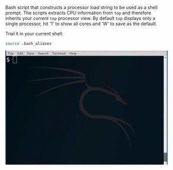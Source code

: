 Bash script that constructs a processor load string to be used as a shell
prompt. The scripts extracts CPU information from ```top``` and therefore
inherits your *current* ```top``` processor view. By default ```top``` displays
only a single processor, hit '1' to show all cores and 'W' to save as the
default.

Trial it in your current shell:
```bash
source .bash_aliases
```

![](cpu.gif)
